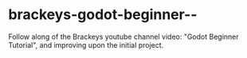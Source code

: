 # brackeys-godot-beginner--
Follow along of the Brackeys youtube channel video: "Godot Beginner Tutorial", and improving upon the initial project.
